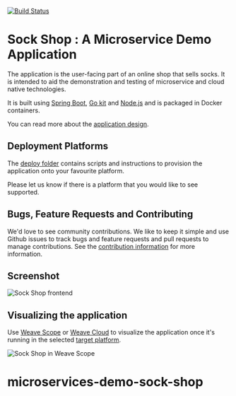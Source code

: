 [![Build Status](https://travis-ci.org/microservices-demo/microservices-demo.svg?branch=master)](https://travis-ci.org/microservices-demo/microservices-demo)

# Sock Shop : A Microservice Demo Application

The application is the user-facing part of an online shop that sells socks. It is intended to aid the demonstration and testing of microservice and cloud native technologies.

It is built using [Spring Boot](http://projects.spring.io/spring-boot/), [Go kit](http://gokit.io) and [Node.js](https://nodejs.org/) and is packaged in Docker containers.

You can read more about the [application design](./internal-docs/design.md).

## Deployment Platforms

The [deploy folder](./deploy/) contains scripts and instructions to provision the application onto your favourite platform. 

Please let us know if there is a platform that you would like to see supported.

## Bugs, Feature Requests and Contributing

We'd love to see community contributions. We like to keep it simple and use Github issues to track bugs and feature requests and pull requests to manage contributions. See the [contribution information](.github/CONTRIBUTING.md) for more information.

## Screenshot

![Sock Shop frontend](https://github.com/microservices-demo/microservices-demo.github.io/raw/master/assets/sockshop-frontend.png)

## Visualizing the application

Use [Weave Scope](http://weave.works/products/weave-scope/) or [Weave Cloud](http://cloud.weave.works/) to visualize the application once it's running in the selected [target platform](./deploy/).

![Sock Shop in Weave Scope](https://github.com/microservices-demo/microservices-demo.github.io/raw/master/assets/sockshop-scope.png)

## 
# microservices-demo-sock-shop
